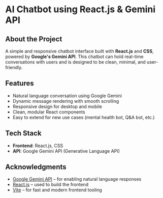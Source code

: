 # AI Chatbot using React.js & Gemini API

## About the Project
A simple and responsive chatbot interface built with **React.js** and **CSS**, powered by **Google's Gemini API**. This chatbot can hold real-time conversations with users and is designed to be clean, minimal, and user-friendly.

## Features
- Natural language conversation using Google Gemini
- Dynamic message rendering with smooth scrolling
- Responsive design for desktop and mobile
- Clean, modular React components
- Easy to extend for new use cases (mental health bot, Q&A bot, etc.)

## Tech Stack
- **Frontend**: React.js, CSS
- **API**: Google Gemini API (Generative Language API)

## Acknowledgments
- [Google Gemini API](https://ai.google.dev/) – for enabling natural language responses
- [React.js](https://reactjs.org/) – used to build the frontend
- [Vite](https://vitejs.dev/) – for fast and modern frontend tooling

